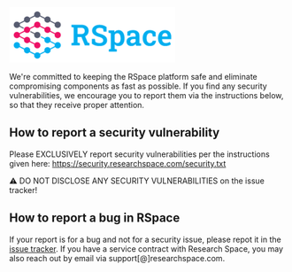   ![RSpace logo](https://github.com/rspace-os/rspace-marketing-resources/blob/main/rspace_logo.png)

We're committed to keeping the RSpace platform safe and eliminate compromising components as fast as possible. If you find any security vulnerabilities, we encourage you to report them via the instructions below, so that they receive proper attention.

## How to report a security vulnerability
Please EXCLUSIVELY report security vulnerabilities per the instructions given here: https://security.researchspace.com/security.txt

⚠️ DO NOT DISCLOSE ANY SECURITY VULNERABILITIES on the issue tracker!

## How to report a bug in RSpace
If your report is for a bug and not for a security issue, please repot it in the [issue tracker](...). 
If you have a service contract with Research Space, you may also reach out by email via support[@]researchspace.com.
